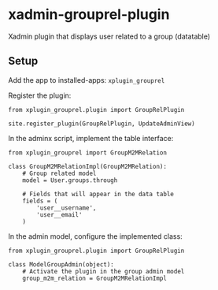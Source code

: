 # xadmin-grouprel-plugin
Xadmin plugin that displays user related to a group (datatable)

Setup
-

Add the app to installed-apps: `xplugin_grouprel`

Register the plugin:
```
from xplugin_grouprel.plugin import GroupRelPlugin

site.register_plugin(GroupRelPlugin, UpdateAdminView)
```

In the adminx script, implement the table interface:
```
from xplugin_grouprel import GroupM2MRelation

class GroupM2MRelationImpl(GroupM2MRelation):
    # Group related model
    model = User.groups.through
    
    # Fields that will appear in the data table
    fields = (
        'user__username',
        'user__email'
    )
```

In the admin model, configure the implemented class:
```
from xplugin_grouprel.plugin import GroupRelPlugin

class ModelGroupAdmin(object):
    # Activate the plugin in the group admin model
    group_m2m_relation = GroupM2MRelationImpl
```
